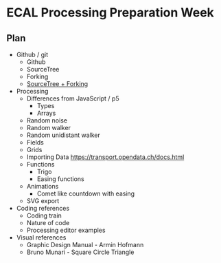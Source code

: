 ECAL Processing Preparation Week
===

Plan
---

* Github / git
	* Github
	* SourceTree
	* Forking
	* [SourceTree + Forking](https://stackoverflow.com/questions/13273852/how-do-i-update-my-forked-repo-using-sourcetree)
* Processing
	* Differences from JavaScript / p5
		* Types
		* Arrays
	* Random noise
	* Random walker
	* Random unidistant walker
	* Fields
	* Grids
	* Importing Data
		https://transport.opendata.ch/docs.html
	* Functions
		* Trigo
		* Easing functions
	* Animations
		* Comet like countdown with easing
	* SVG export
* Coding references
	* Coding train
	* Nature of code
	* Processing editor examples
* Visual references
	* Graphic Design Manual - Armin Hofmann
	* Bruno Munari - Square Circle Triangle
